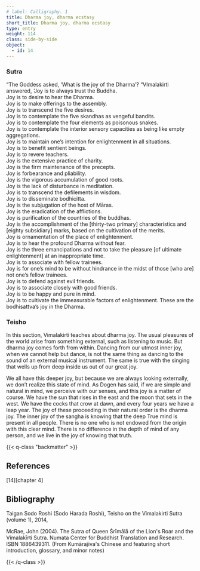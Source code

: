 ```yaml
---
# label: Calligraphy. 1
title: Dharma joy, dharma ecstasy
short_title: Dharma joy, dharma ecstasy
type: entry
weight: 114
class: side-by-side
object:
  - id: 14
---
```


### Sutra
“The Goddess asked, ‘What is the joy of the Dharma’? 
“VImalakirti answered, ‘Joy is to always trust the Buddha.  
Joy is to desire to hear the Dharma.  
Joy is to make offerings to the assembly.  
Joy is to transcend the five desires.  
Joy is to contemplate the five skandhas as vengeful bandits.  
Joy is to contemplate the four elements as poisonous snakes.   
Joy is to contemplate the interior sensory capacities as being like empty aggregations.  
Joy is to maintain one’s intention for enlightenment in all situations.  
Joy is to benefit sentient beings.  
Joy is to revere teachers.  
Joy is the extensive practice of charity.  
Joy is the firm maintenance of the precepts.  
Joy is forbearance and pliability.  
Joy is the vigorous accumulation of good roots.  
Joy is the lack of disturbance in meditation.  
Joy is to transcend the defilements in wisdom.  
Joy is to disseminate bodhicitta.  
Joy is the subjugation of the host of Māras.  
Joy is the eradication of the afflictions.  
Joy is purification of the countries of the buddhas.  
Joy is the accomplishment of the [thirty-two primary] characteristics and [eighty subsidiary] marks, based on the cultivation of the merits.  
Joy is ornamentation of the place of enlightenment.  
Joy is to hear the profound Dharma without fear.  
Joy is the three emancipations and not to take the pleasure [of ultimate enlightenment] at an inappropriate time.  
Joy is to associate with fellow trainees.  
Joy is for one’s mind to be without hindrance in the midst of those [who are] not one’s fellow trainees.  
Joy is to defend against evil friends.  
Joy is to associate closely with good friends.  
Joy is to be happy and pure in mind.  
Joy is to cultivate the immeasurable factors of enlightenment.
These are the bodhisattva’s joy in the Dharma.

### Teisho

In this section, Vimalakirti teaches about dharma joy. The usual pleasures of the world arise from something external, such as listening to music. But dharma joy comes forth from within. Dancing from our utmost inner joy, when we cannot help but dance, is not the same thing as dancing to the sound of an external musical instrument. The same is true with the singing that wells up from deep inside us out of our great joy. 

We all have this deeper joy, but because we are always looking externally, we don’t realize this state of mind. As Dogen has said, if we are simple and natural in mind, we perceive with our senses, and this joy is a matter of course. We have the sun that rises in the east and the moon that sets in the west. We have the cocks that crow at dawn, and every four years we have a leap year. The joy of these proceeding in their natural order is the dharma joy. 
The inner joy of the sangha is knowing that the deep True mind is present in all people. There is no one who is not endowed from the origin with this
 clear mind. There is no difference in the depth of mind of any person, and we live in the joy of knowing that truth.

{{< q-class "backmatter" >}}

## References
[14][chapter 4]

## Bibliography

Taigan Sodo Roshi (Sodo Harada Roshi), Teisho on the Vimalakirti Sutra (volume 1), 2014, 

McRae, John (2004). The Sutra of Queen Śrīmālā of the Lion's Roar and the Vimalakīrti Sutra. Numata Center for Buddhist Translation and Research. ISBN 1886439311. (From Kumārajīva's Chinese and featuring short introduction, glossary, and minor notes)

{{< /q-class >}}
